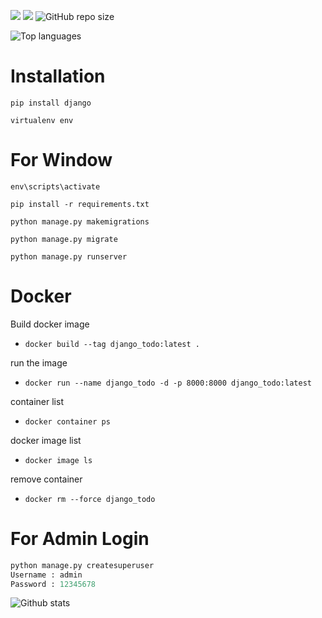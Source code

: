 ![](https://img.shields.io/badge/-HTML-e34f26?logo=html5&logoColor=fff)
![](https://img.shields.io/github/languages/top/cepdnaclk/e16-co328-Footwear-Shop-System?logo=python&logoColor=%235AB552)
![GitHub repo size](https://img.shields.io/github/repo-size/cepdnaclk/e16-co328-Footwear-Shop-System)

![Top languages](https://github-readme-stats.vercel.app/api/top-langs/?username=PRAVEENDHANANJAYA&show_icons=true&theme=radical)


# Installation

`pip install django`

`virtualenv env`

# For Window

`env\scripts\activate`

`pip install -r requirements.txt`

`python manage.py makemigrations`

`python manage.py migrate`

`python manage.py runserver`


# Docker

Build docker image

* `docker build --tag django_todo:latest .`

run the image

* `docker run --name django_todo -d -p 8000:8000 django_todo:latest`

container list

* `docker container ps`

docker image list

* `docker image ls`

remove container

* `docker rm --force django_todo`

# For Admin Login

```python
python manage.py createsuperuser
Username : admin
Password : 12345678
```


![Github stats](https://github-readme-stats.vercel.app/api?username=praveendhananjaya&count_private=true&show_icons=true&theme=radical)
